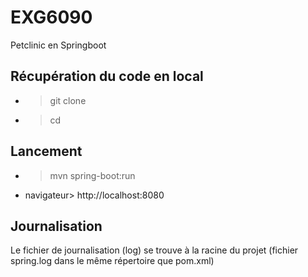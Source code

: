 # EXG6090
Petclinic en Springboot

## Récupération du code en local
- > git clone 
- > cd 

## Lancement
- > mvn spring-boot:run
- navigateur> http://localhost:8080

## Journalisation
Le fichier de journalisation (log) se trouve à la racine du projet (fichier spring.log dans le même répertoire que pom.xml)
